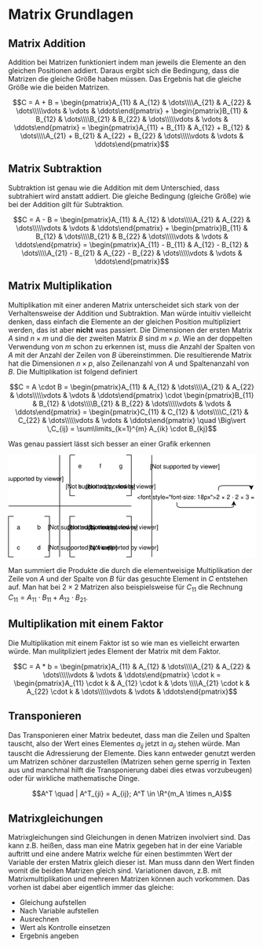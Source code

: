 # Matrix Grundlagen

## Matrix Addition

Addition bei Matrizen funktioniert indem man jeweils die Elemente an den gleichen Positionen addiert. Daraus ergibt sich die Bedingung, dass die Matrizen die gleiche Größe haben müssen. Das Ergebnis hat die gleiche Größe wie die beiden Matrizen.

$$C = A + B = \begin{pmatrix}A_{11} & A_{12} & \dots\\\\A_{21} & A_{22} & \dots\\\\\vdots & \vdots & \ddots\end{pmatrix} + \begin{pmatrix}B_{11} & B_{12} & \dots\\\\B_{21} & B_{22} & \dots\\\\\vdots & \vdots & \ddots\end{pmatrix} = \begin{pmatrix}A_{11} + B_{11} & A_{12} + B_{12} & \dots\\\\A_{21} + B_{21} & A_{22} + B_{22} & \dots\\\\\vdots & \vdots & \ddots\end{pmatrix}$$

## Matrix Subtraktion

Subtraktion ist genau wie die Addition mit dem Unterschied, dass subtrahiert wird anstatt addiert. Die gleiche Bedingung (gleiche Größe) wie bei der Addition gilt für Subtraktion.

$$C = A - B = \begin{pmatrix}A_{11} & A_{12} & \dots\\\\A_{21} & A_{22} & \dots\\\\\vdots & \vdots & \ddots\end{pmatrix} + \begin{pmatrix}B_{11} & B_{12} & \dots\\\\B_{21} & B_{22} & \dots\\\\\vdots & \vdots & \ddots\end{pmatrix} = \begin{pmatrix}A_{11} - B_{11} & A_{12} - B_{12} & \dots\\\\A_{21} - B_{21} & A_{22} - B_{22} & \dots\\\\\vdots & \vdots & \ddots\end{pmatrix}$$

## Matrix Multiplikation

Multiplikation mit einer anderen Matrix unterscheidet sich stark von der Verhaltensweise der Addition und Subtraktion. Man würde intuitiv vielleicht denken, dass einfach die Elemente an der gleichen Position multipliziert werden, das ist aber **nicht** was passiert. Die Dimensionen der ersten Matrix $A$ sind $n \times m$ und die der zweiten Matrix $B$ sind $m \times p$. Wie an der doppelten Verwendung von $m$ schon zu erkennen ist, muss die Anzahl der Spalten von $A$ mit der Anzahl der Zeilen von $B$ übereinstimmen.  Die resultierende Matrix hat die Dimensionen $n \times p$, also Zeilenanzahl von $A$ und Spaltenanzahl von $B$. Die Multiplikation ist folgend definiert

$$C = A \cdot B = \begin{pmatrix}A_{11} & A_{12} & \dots\\\\A_{21} & A_{22} & \dots\\\\\vdots & \vdots & \ddots\end{pmatrix} \cdot \begin{pmatrix}B_{11} & B_{12} & \dots\\\\B_{21} & B_{22} & \dots\\\\\vdots & \vdots & \ddots\end{pmatrix} = \begin{pmatrix}C_{11} & C_{12} & \dots\\\\C_{21} & C_{22} & \dots\\\\\vdots & \vdots & \ddots\end{pmatrix} \quad \Big\vert \,C_{ij} = \sum\limits_{k=1}^{m} A_{ik} \cdot B_{kj}$$

Was genau passiert lässt sich besser an einer Grafik erkennen

![Matrix Multiplikationstabelle](../assets/mathe/Matrix_Multiplikation.svg)

Man summiert die Produkte die durch die elementweisige Multiplikation der Zeile von $A$ und der Spalte von $B$ für das gesuchte Element in $C$ entstehen auf.  Man hat bei $2 \times 2$ Matrizen also beispielsweise für $C_{11}$ die Rechnung $C_{11} = A_{11} \cdot B_{11} + A_{12} \cdot B_{21}$.

## Multiplikation mit einem Faktor

Die Multiplikation mit einem Faktor ist so wie man es vielleicht erwarten würde. Man mulitpliziert jedes Element der Matrix mit dem Faktor.

$$C = A * b = \begin{pmatrix}A_{11} & A_{12} & \dots\\\\A_{21} & A_{22} & \dots\\\\\vdots & \vdots & \ddots\end{pmatrix} \cdot k = \begin{pmatrix}A_{11} \cdot k & A_{12} \cdot k & \dots \\\\A_{21} \cdot k & A_{22} \cdot k & \dots\\\\\vdots & \vdots & \ddots\end{pmatrix}$$

## Transponieren

Das Transponieren einer Matrix bedeutet, dass man die Zeilen und Spalten tauscht, also der Wert eines Elementes $a_{ij}$ jetzt in $a_{ji}$ stehen würde. Man tauscht die Adressierung der Elemente. Dies kann entweder genutzt werden um Matrizen schöner darzustellen (Matrizen sehen gerne sperrig in Texten aus und manchmal hilft die Transponierung dabei dies etwas vorzubeugen) oder für wirkliche mathematische Dinge. 

$$A^T \quad | A^T_{ji} = A_{ij}; A^T \in \R^{m_A \times n_A}$$

## Matrixgleichungen

Matrixgleichungen sind Gleichungen in denen Matrizen involviert sind. Das kann z.B. heißen, dass man eine Matrix gegeben hat in der eine Variable auftritt und eine andere Matrix welche für einen bestimmten Wert der Variable der ersten Matrix gleich dieser ist. Man muss dann den Wert finden womit die beiden Matrizen gleich sind. Variationen davon, z.B. mit Matrixmultiplikation und mehreren Matrizen können auch vorkommen. Das vorhen ist dabei aber eigentlich immer das gleiche:

- Gleichung aufstellen
- Nach Variable aufstellen
- Ausrechnen
- Wert als Kontrolle einsetzen
- Ergebnis angeben